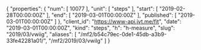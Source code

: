 {
  "properties": {
    "num": [
      10077
    ],
    "unit": [
      "steps"
    ],
    "start": [
      "2019-02-28T00:00:00Z"
    ],
    "end": [
      "2019-03-01T00:00:00Z"
    ],
    "published": [
      "2019-03-01T00:00:00Z"
    ]
  },
  "client_id": "https://www-api.jvt.me/fit",
  "date": "2019-03-01T00:00:00Z",
  "kind": "steps",
  "h": "h-measure",
  "slug": "2019/03/vwiig",
  "aliases": [
    "/mf2/b54c79ec-0de1-45db-a3b9-33fe42281a01/",
    "/mf2/2019/03/vwiIg"
  ]
}
